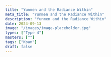 ```yaml
---
title: "Yunmen and the Radiance Within"
meta_title: "Yunmen and the Radiance Within"
description: "Yunmen and the Radiance Within"
date: 2024-09-13
image: "/images/image-placeholder.jpg"
types: ["Type 4"]
masters: [""]
tags: ["Koan"]
draft: false
---
```


